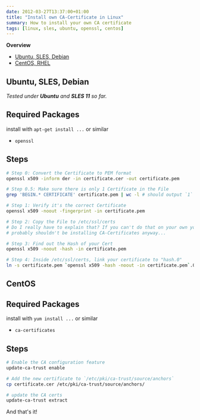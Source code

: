 ```yaml
---
date: 2012-03-27T13:37:00+01:00
title: "Install own CA-Certificate in Linux"
summary: How to install your own CA certificate
tags: [linux, sles, ubuntu, openssl, centos]
---
```


**Overview**

- [Ubuntu, SLES, Debian](#ubuntu-sles-debian)
- [CentOS, RHEL](#centos)

## Ubuntu, SLES, Debian

_Tested under **Ubuntu** and **SLES 11** so far._

## Required Packages

install with `apt-get install ...` or similar

* `openssl`

## Steps

```sh
# Step 0: Convert the Certificate to PEM format
openssl x509 -inform der -in certificate.cer -out certificate.pem

# Step 0.5: Make sure there is only 1 Certificate in the File
grep 'BEGIN.* CERTIFICATE' certificate.pem | wc -l # should output `1`

# Step 1: Verify it's the correct Certificate
openssl x509 -noout -fingerprint -in certificate.pem

# Step 2: Copy the File to /etc/ssl/certs
# Do I really have to explain that? If you can't do that on your own you
# probably shouldn't be installing CA-Certificates anyway...

# Step 3: Find out the Hash of your Cert
openssl x509 -noout -hash -in certificate.pem

# Step 4: Inside /etc/ssl/certs, link your certificate to "hash.0"
ln -s certificate.pem `openssl x509 -hash -noout -in certificate.pem`.0
```


## CentOS

## Required Packages

install with `yum install ...` or similar

* `ca-certificates`

## Steps

```sh
# Enable the CA configuration feature
update-ca-trust enable

# Add the new certificate to `/etc/pki/ca-trust/source/anchors`
cp certificate.cer /etc/pki/ca-trust/source/anchors/

# update the CA certs
update-ca-trust extract
```

And that's it!
